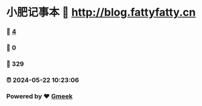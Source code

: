 # 小肥记事本 :link: http://blog.fattyfatty.cn 
### :page_facing_up: [4](http://blog.fattyfatty.cn/tag.html) 
### :speech_balloon: 0 
### :hibiscus: 329 
### :alarm_clock: 2024-05-22 10:23:06 
### Powered by :heart: [Gmeek](https://github.com/Meekdai/Gmeek)
